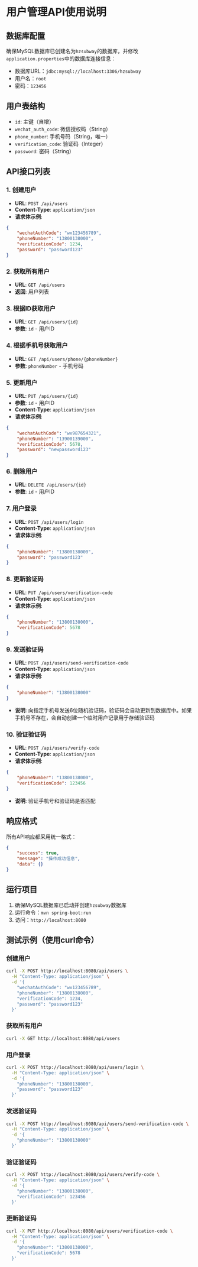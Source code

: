 # 用户管理API使用说明

## 数据库配置
确保MySQL数据库已创建名为`hzsubway`的数据库，并修改`application.properties`中的数据库连接信息：
- 数据库URL：`jdbc:mysql://localhost:3306/hzsubway`
- 用户名：`root`
- 密码：`123456`

## 用户表结构
- `id`: 主键（自增）
- `wechat_auth_code`: 微信授权码（String）
- `phone_number`: 手机号码（String，唯一）
- `verification_code`: 验证码（Integer）
- `password`: 密码（String）

## API接口列表

### 1. 创建用户
- **URL**: `POST /api/users`
- **Content-Type**: `application/json`
- **请求体示例**:
```json
{
    "wechatAuthCode": "wx123456789",
    "phoneNumber": "13800138000",
    "verificationCode": 1234,
    "password": "password123"
}
```

### 2. 获取所有用户
- **URL**: `GET /api/users`
- **返回**: 用户列表

### 3. 根据ID获取用户
- **URL**: `GET /api/users/{id}`
- **参数**: `id` - 用户ID

### 4. 根据手机号获取用户
- **URL**: `GET /api/users/phone/{phoneNumber}`
- **参数**: `phoneNumber` - 手机号码

### 5. 更新用户
- **URL**: `PUT /api/users/{id}`
- **参数**: `id` - 用户ID
- **Content-Type**: `application/json`
- **请求体示例**:
```json
{
    "wechatAuthCode": "wx987654321",
    "phoneNumber": "13900139000",
    "verificationCode": 5678,
    "password": "newpassword123"
}
```

### 6. 删除用户
- **URL**: `DELETE /api/users/{id}`
- **参数**: `id` - 用户ID

### 7. 用户登录
- **URL**: `POST /api/users/login`
- **Content-Type**: `application/json`
- **请求体示例**:
```json
{
    "phoneNumber": "13800138000",
    "password": "password123"
}
```

### 8. 更新验证码
- **URL**: `PUT /api/users/verification-code`
- **Content-Type**: `application/json`
- **请求体示例**:
```json
{
    "phoneNumber": "13800138000",
    "verificationCode": 5678
}
```

### 9. 发送验证码
- **URL**: `POST /api/users/send-verification-code`
- **Content-Type**: `application/json`
- **请求体示例**:
```json
{
    "phoneNumber": "13800138000"
}
```
- **说明**: 向指定手机号发送6位随机验证码，验证码会自动更新到数据库中。如果手机号不存在，会自动创建一个临时用户记录用于存储验证码

### 10. 验证验证码
- **URL**: `POST /api/users/verify-code`
- **Content-Type**: `application/json`
- **请求体示例**:
```json
{
    "phoneNumber": "13800138000",
    "verificationCode": 123456
}
```
- **说明**: 验证手机号和验证码是否匹配

## 响应格式
所有API响应都采用统一格式：
```json
{
    "success": true,
    "message": "操作成功信息",
    "data": {}
}
```

## 运行项目
1. 确保MySQL数据库已启动并创建`hzsubway`数据库
2. 运行命令：`mvn spring-boot:run`
3. 访问：`http://localhost:8080`

## 测试示例（使用curl命令）

### 创建用户
```bash
curl -X POST http://localhost:8080/api/users \
  -H "Content-Type: application/json" \
  -d '{
    "wechatAuthCode": "wx123456789",
    "phoneNumber": "13800138000",
    "verificationCode": 1234,
    "password": "password123"
  }'
```

### 获取所有用户
```bash
curl -X GET http://localhost:8080/api/users
```

### 用户登录
```bash
curl -X POST http://localhost:8080/api/users/login \
  -H "Content-Type: application/json" \
  -d '{
    "phoneNumber": "13800138000",
    "password": "password123"
  }'
```

### 发送验证码
```bash
curl -X POST http://localhost:8080/api/users/send-verification-code \
  -H "Content-Type: application/json" \
  -d '{
    "phoneNumber": "13800138000"
  }'
```

### 验证验证码  
```bash
curl -X POST http://localhost:8080/api/users/verify-code \
  -H "Content-Type: application/json" \
  -d '{
    "phoneNumber": "13800138000",
    "verificationCode": 123456
  }'
```

### 更新验证码
```bash
curl -X PUT http://localhost:8080/api/users/verification-code \
  -H "Content-Type: application/json" \
  -d '{
    "phoneNumber": "13800138000",
    "verificationCode": 5678
  }'
``` 
